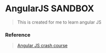 # AngularJS SANDBOX

> This is created for me to learn angular JS

### Reference

> [Angular JS crash course](https://www.youtube.com/watch?v=Fdf5aTYRW0E&t=3758s)
